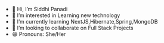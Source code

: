 - 👋 Hi, I’m Siddhi Panadi
- 👀 I’m interested in Learning new technology
- 🌱 I’m currently learning NextJS,Hibernate,Spring,MongoDB
- 💞️ I’m looking to collaborate on Full Stack Projects
- 😄 Pronouns: She/Her


